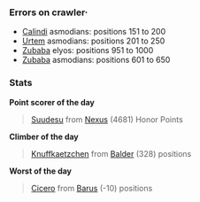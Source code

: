 ### Errors on crawler·
- [Calindi](/#/ranking/Calindi) asmodians: positions 151 to 200
- [Urtem](/#/ranking/Urtem) asmodians: positions 201 to 250
- [Zubaba](/#/ranking/Zubaba) elyos: positions 951 to 1000
- [Zubaba](/#/ranking/Zubaba) asmodians: positions 601 to 650


### Stats

**Point scorer of the day**
>[Suudesu](/#/character/Nexus/348812) from [Nexus](/#/ranking/Nexus)  (4681) Honor Points


**Climber of the day**
>[Knuffkaetzchen](/#/character/Balder/992542) from [Balder](/#/ranking/Balder)  (328) positions


**Worst of the day**
>[Cicero](/#/character/Barus/565102) from [Barus](/#/ranking/Barus)  (-10) positions


